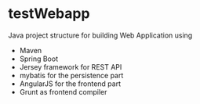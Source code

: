 # testWebapp

Java project structure for building Web Application using
  - Maven
  - Spring Boot
  - Jersey framework for REST API
  - mybatis for the persistence part
  - AngularJS for the frontend part
  - Grunt as frontend compiler
